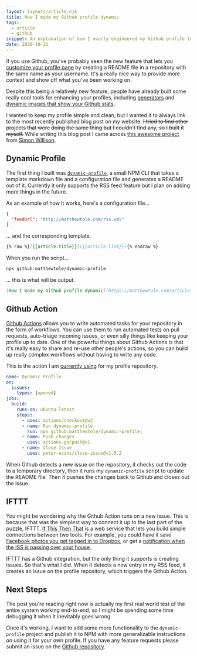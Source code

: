 ```yaml
---
layout: layouts/article.njk
title: How I made my Github profile dynamic
tags:
  - article
  - github
snippet: An explanation of how I overly engineered my Github profile to always show my latest article
date: 2020-10-11
---
```


If you use Github, you've probably seen the new feature that lets you [customize your profile page](https://docs.github.com/en/free-pro-team@latest/github/setting-up-and-managing-your-github-profile/managing-your-profile-readme) by creating a README file in a repository with the same name as your username. It's a really nice way to provide more context and show off what you've been working on.

Despite this being a relatively new feature, people have already built some really cool tools for enhancing your profiles, including [generators](https://arturssmirnovs.github.io/github-profile-readme-generator/) and [dynamic images that show your Github stats](https://github.com/anuraghazra/github-readme-stats).

I wanted to keep my profile simple and clean, but I wanted it to always link to the most recently published blog post on my website. ~~I tried to find other projects that were doing the same thing but I couldn't find any, so I built it myself.~~ While writing this blog post I came across [this awesome project](https://simonwillison.net/2020/Jul/10/self-updating-profile-readme/) from [Simon Willison](https://simonwillison.net/).

## Dynamic Profile

The first thing I built was [`dynamic-profile`](https://github.com/matthewtole/dynamic-profile), a small NPM CLI that takes a template markdown file and a configuration file and generates a README out of it. Currently it only supports the RSS feed feature but I plan on adding more things in the future.

As an example of how it works, here's a configuration file...

```json
{
  "feedUrl": "http://matthewtole.com/rss.xml"
}
```

... and the corresponding template.

```markdown
{% raw %}[{{article.title}}]({{article.link}}){% endraw %}
```

When you run the script...

```bash
npx github:matthewtole/dynamic-profile
```

... this is what will be output.

```markdown
[How I made my Github profile dynamic](https://matthewtole.com/articles/dynamic-github-profile/)
```

## Github Action

[Github Actions](https://github.com/features/actions) allows you to write automated tasks for your repository in the form of workflows. You can use them to run automated tests on pull requests, auto-triage incoming issues, or even silly things like keeping your profile up to date. One of the powerful things about Github Actions is that it's really easy to share and re-use other people's actions, so you can build up really complex workflows without having to write any code.

This is the action I am [currently using](https://github.com/matthewtole/matthewtole/blob/master/.github/workflows/blank.yml) for my profile repository.

```yaml
name: Dynamic Profile
on:
  issues:
    types: [opened]
jobs:
  build:
    runs-on: ubuntu-latest
    steps:
      - uses: actions/checkout@v2
      - name: Run dynamic-profile
        run: npx github:matthewtole/dynamic-profile;
      - name: Push changes
        uses: actions-go/push@v1
      - name: Close Issue
        uses: peter-evans/close-issue@v1.0.2
```

When Github detects a new issue on the repository, it checks out the code to a temporary directory, then it runs my `dynamic-profile` script to update the README file. Then it pushes the changes back to Github and closes out the issue.

## IFTTT

You might be wondering why the Github Action runs on a new issue. This is because that was the simplest way to connect it up to the last part of the puzzle, IFTTT. [If This Then That](https://github.com/features/actions) is a web service that lets you build simple connections between two tools. For example, you could have it save [Facebook photos you get tagged in to Dropbox](https://ifttt.com/applets/rveqra5B), or get a [notification when the ISS is passing over your house](https://ifttt.com/applets/YfkYtQB2).

IFTTT has a Github integration, but the only thing it supports is creating issues. So that's what I did. When it detects a new entry in my RSS feed, it creates an issue on the profile repository, which triggers the Github Action.

## Next Steps

The post you're reading right now is actually my first real world test of the entire system working end-to-end, so I might be spending some time debugging it when it inevitably goes wrong.

Once it's working, I want to add some more functionality to the `dynamic-profile` project and publish it to NPM with more generalizable instructions on using it for your own profile. If you have any feature requests please submit an issue on the [Github repository](https://github.com/matthewtole/dynamic-profile/issues).
